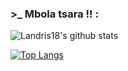 ### >_ Mbola tsara !! : 

![Landris18's github stats](https://github-readme-stats.vercel.app/api?username=Landris18&theme=react&show_icons=true&line_height=20&locale=en&include_all_commits=true&count_private=true)

[![Top Langs](https://github-readme-stats.vercel.app/api/top-langs/?username=Landris18&theme=react&layout=compact&langs_count=10&hide=css,scss)](https://github.com/anuraghazra/github-readme-stats)
